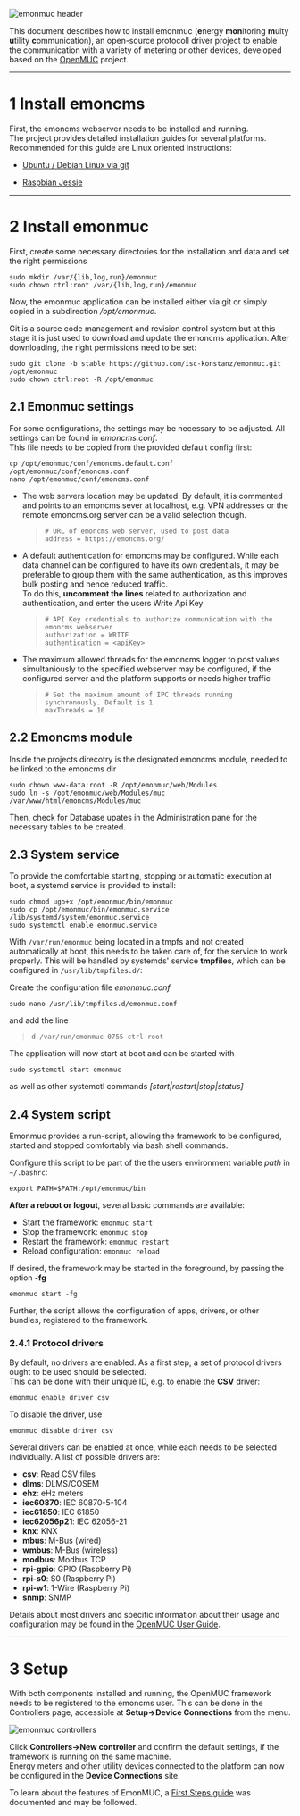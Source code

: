 ![emonmuc header](https://github.com/isc-konstanz/emonmuc/blob/master/doc/img/emonmuc-logo.png)

This document describes how to install emonmuc (**e**nergy **mon**itoring **m**ulty **u**tility **c**ommunication), an open-source protocoll driver project to enable the communication with a variety of metering or other devices, developed based on the [OpenMUC](https://www.openmuc.org/) project.


---------------

# 1 Install emoncms

First, the emoncms webserver needs to be installed and running.  
The project provides detailed installation guides for several platforms. Recommended for this guide are Linux oriented instructions:

- [Ubuntu / Debian Linux via git](https://github.com/emoncms/emoncms/blob/master/docs/LinuxInstall.md)

- [Raspbian Jessie](https://github.com/emoncms/emoncms/blob/master/docs/RaspberryPi/readme.md)


---------------

# 2 Install emonmuc

First, create some necessary directories for the installation and data and set the right permissions
~~~
sudo mkdir /var/{lib,log,run}/emonmuc
sudo chown ctrl:root /var/{lib,log,run}/emonmuc
~~~

Now, the emonmuc application can be installed either via git or simply copied in a subdirection */opt/emonmuc*.

Git is a source code management and revision control system but at this stage it is just used to download and update the emoncms application. After downloading, the right permissions need to be set:
~~~
sudo git clone -b stable https://github.com/isc-konstanz/emonmuc.git /opt/emonmuc
sudo chown ctrl:root -R /opt/emonmuc
~~~


## 2.1 Emonmuc settings

For some configurations, the settings may be necessary to be adjusted. All settings can be found in *emoncms.conf*.  
This file needs to be copied from the provided default config first:  
~~~
cp /opt/emonmuc/conf/emoncms.default.conf /opt/emonmuc/conf/emoncms.conf
nano /opt/emonmuc/conf/emoncms.conf
~~~

- The web servers location may be updated. By default, it is commented and points to an emoncms sever at localhost, e.g. VPN addresses or the remote emoncms.org server can be a valid selection though.  
   >     # URL of emoncms web server, used to post data
   >     address = https://emoncms.org/

- A default authentication for emoncms may be configured. While each data channel can be configured to have its own credentials, it may be preferable to group them with the same authentication, as this improves bulk posting and hence reduced traffic.  
To do this, **uncomment the lines** related to authorization and authentication, and enter the users Write Api Key  
   >     # API Key credentials to authorize communication with the emoncms webserver
   >     authorization = WRITE
   >     authentication = <apiKey>

- The maximum allowed threads for the emoncms logger to post values simultaniously to the specified webserver may be configured, if the configured server and the platform supports or needs higher traffic  
   >     # Set the maximum amount of IPC threads running synchronously. Default is 1
   >     maxThreads = 10


## 2.2 Emoncms module

Inside the projects direcotry is the designated emoncms module, needed to be linked to the emoncms dir
~~~
sudo chown www-data:root -R /opt/emonmuc/web/Modules
sudo ln -s /opt/emonmuc/web/Modules/muc /var/www/html/emoncms/Modules/muc
~~~

Then, check for Database upates in the Administration pane for the necessary tables to be created.


## 2.3 System service

To provide the comfortable starting, stopping or automatic execution at boot, a systemd service is provided to install:
~~~
sudo chmod ugo+x /opt/emonmuc/bin/emonmuc
sudo cp /opt/emonmuc/bin/emonmuc.service /lib/systemd/system/emonmuc.service
sudo systemctl enable emonmuc.service
~~~

With `/var/run/emonmuc` being located in a tmpfs and not created automatically at boot, this needs to be taken care of, for the service to work properly.
This will be handled by systemds' service **tmpfiles**, which can be configured in `/usr/lib/tmpfiles.d/`:

Create the configuration file *emonmuc.conf*
~~~
sudo nano /usr/lib/tmpfiles.d/emonmuc.conf
~~~
and add the line
>     d /var/run/emonmuc 0755 ctrl root -

The application will now start at boot and can be started with
~~~
sudo systemctl start emonmuc
~~~
as well as other systemctl commands *[start|restart|stop|status]*


## 2.4 System script

Emonmuc provides a run-script, allowing the framework to be configured, started and stopped comfortably via bash shell commands.

Configure this script to be part of the the users environment variable *path* in `~/.bashrc`:
~~~
export PATH=$PATH:/opt/emonmuc/bin
~~~

**After a reboot or logout**, several basic commands are available:

 - Start the framework: `emonmuc start`
 - Stop the framework: `emonmuc stop`
 - Restart the framework: `emonmuc restart`
 - Reload configuration: `emonmuc reload`

If desired, the framework may be started in the foreground, by passing the option **-fg**
~~~
emonmuc start -fg
~~~

Further, the script allows the configuration of apps, drivers, or other bundles, registered to the framework.


### 2.4.1 Protocol drivers

By default, no drivers are enabled. As a first step, a set of protocol drivers ought to be used should be selected.  
This can be done with their unique ID, e.g. to enable the **CSV** driver:
~~~
emonmuc enable driver csv
~~~

To disable the driver, use
~~~
emonmuc disable driver csv
~~~

Several drivers can be enabled at once, while each needs to be selected individually. A list of possible drivers are:

 - **csv**: Read CSV files
 - **dlms**: DLMS/COSEM
 - **ehz**: eHz meters
 - **iec60870**: IEC 60870-5-104
 - **iec61850**: IEC 61850
 - **iec62056p21**: IEC 62056-21
 - **knx**: KNX
 - **mbus**: M-Bus (wired)
 - **wmbus**: M-Bus (wireless)
 - **modbus**: Modbus TCP
 - **rpi-gpio**: GPIO (Raspberry Pi)
 - **rpi-s0**: S0 (Raspberry Pi)
 - **rpi-w1**: 1-Wire (Raspberry Pi)
 - **snmp**: SNMP
 
Details about most drivers and specific information about their usage and configuration may be found in the [OpenMUC User Guide](https://www.openmuc.org/openmuc/user-guide/).


---------------

# 3 Setup

With both components installed and running, the OpenMUC framework needs to be registered to the emoncms user. This can be done in the Controllers page, accessible at **Setup->Device Connections** from the menu.

![emonmuc controllers](https://github.com/isc-konstanz/emonmuc/blob/master/doc/img/emonmuc-controllers.JPG)

Click **Controllers->New controller** and confirm the default settings, if the framework is running on the same machine.  
Energy meters and other utility devices connected to the platform can now be configured in the **Device Connections** site.

To learn about the features of EmonMUC, a [First Steps guide](https://github.com/isc-konstanz/emonmuc/blob/master/doc/FirstSteps.md) was documented and may be followed.

